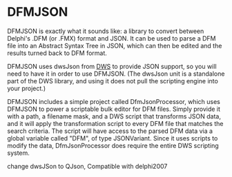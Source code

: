 DFMJSON
=======

DFMJSON is exactly what it sounds like: a library to convert between Delphi's .DFM (or .FMX) format and JSON.  It can be used to parse a DFM file into an Abstract Syntax Tree in JSON, which can then be edited and the results turned back to DFM format.

DFMJSON uses dwsJson from [DWS](https://code.google.com/p/dwscript/) to provide JSON support, so you will need to have it in order to use DFMJSON.  (The dwsJson unit is a standalone part of the DWS library, and using it does not pull the scripting engine into your project.)

DFMJSON includes a simple project called DfmJsonProcessor, which uses DFMJSON to power a scriptable bulk editor for DFM files.  Simply provide it with a path, a filename mask, and a DWS script that transforms JSON data, and it will apply the transformation script to every DFM file that matches the search criteria.  The script will have access to the parsed DFM data via a global variable called "DFM", of type JSONVariant.  Since it uses scripts to modify the data, DfmJsonProcessor does require the entire DWS scripting system.


change dwsJSon to QJson, Compatible with delphi2007
